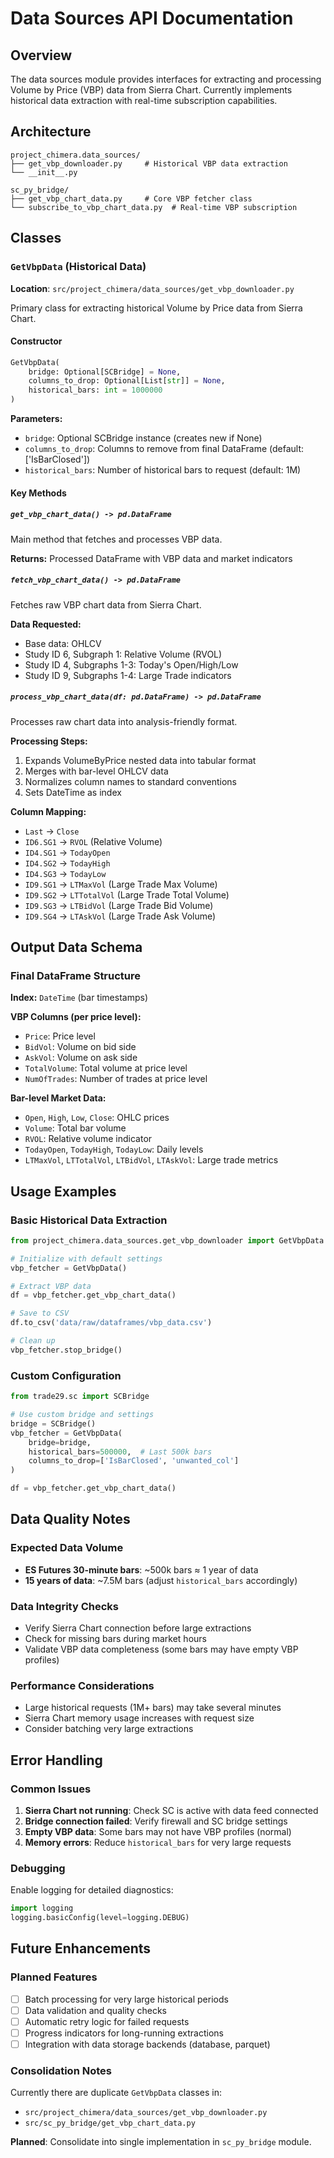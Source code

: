 # Data Sources API Documentation

## Overview

The data sources module provides interfaces for extracting and processing Volume by Price (VBP) data from Sierra Chart. Currently implements historical data extraction with real-time subscription capabilities.

## Architecture

```
project_chimera.data_sources/
├── get_vbp_downloader.py     # Historical VBP data extraction
└── __init__.py

sc_py_bridge/
├── get_vbp_chart_data.py     # Core VBP fetcher class
└── subscribe_to_vbp_chart_data.py  # Real-time VBP subscription
```

## Classes

### `GetVbpData` (Historical Data)

**Location**: `src/project_chimera/data_sources/get_vbp_downloader.py`

Primary class for extracting historical Volume by Price data from Sierra Chart.

#### Constructor

```python
GetVbpData(
    bridge: Optional[SCBridge] = None,
    columns_to_drop: Optional[List[str]] = None,
    historical_bars: int = 1000000
)
```

**Parameters:**
- `bridge`: Optional SCBridge instance (creates new if None)
- `columns_to_drop`: Columns to remove from final DataFrame (default: ['IsBarClosed'])
- `historical_bars`: Number of historical bars to request (default: 1M)

#### Key Methods

##### `get_vbp_chart_data() -> pd.DataFrame`
Main method that fetches and processes VBP data.

**Returns:** Processed DataFrame with VBP data and market indicators

##### `fetch_vbp_chart_data() -> pd.DataFrame`
Fetches raw VBP chart data from Sierra Chart.

**Data Requested:**
- Base data: OHLCV
- Study ID 6, Subgraph 1: Relative Volume (RVOL)
- Study ID 4, Subgraphs 1-3: Today's Open/High/Low
- Study ID 9, Subgraphs 1-4: Large Trade indicators

##### `process_vbp_chart_data(df: pd.DataFrame) -> pd.DataFrame`
Processes raw chart data into analysis-friendly format.

**Processing Steps:**
1. Expands VolumeByPrice nested data into tabular format
2. Merges with bar-level OHLCV data
3. Normalizes column names to standard conventions
4. Sets DateTime as index

**Column Mapping:**
- `Last` → `Close`
- `ID6.SG1` → `RVOL` (Relative Volume)
- `ID4.SG1` → `TodayOpen`
- `ID4.SG2` → `TodayHigh`
- `ID4.SG3` → `TodayLow`
- `ID9.SG1` → `LTMaxVol` (Large Trade Max Volume)
- `ID9.SG2` → `LTTotalVol` (Large Trade Total Volume)
- `ID9.SG3` → `LTBidVol` (Large Trade Bid Volume)
- `ID9.SG4` → `LTAskVol` (Large Trade Ask Volume)

## Output Data Schema

### Final DataFrame Structure

**Index:** `DateTime` (bar timestamps)

**VBP Columns (per price level):**
- `Price`: Price level
- `BidVol`: Volume on bid side
- `AskVol`: Volume on ask side
- `TotalVolume`: Total volume at price level
- `NumOfTrades`: Number of trades at price level

**Bar-level Market Data:**
- `Open`, `High`, `Low`, `Close`: OHLC prices
- `Volume`: Total bar volume
- `RVOL`: Relative volume indicator
- `TodayOpen`, `TodayHigh`, `TodayLow`: Daily levels
- `LTMaxVol`, `LTTotalVol`, `LTBidVol`, `LTAskVol`: Large trade metrics

## Usage Examples

### Basic Historical Data Extraction

```python
from project_chimera.data_sources.get_vbp_downloader import GetVbpData

# Initialize with default settings
vbp_fetcher = GetVbpData()

# Extract VBP data
df = vbp_fetcher.get_vbp_chart_data()

# Save to CSV
df.to_csv('data/raw/dataframes/vbp_data.csv')

# Clean up
vbp_fetcher.stop_bridge()
```

### Custom Configuration

```python
from trade29.sc import SCBridge

# Use custom bridge and settings
bridge = SCBridge()
vbp_fetcher = GetVbpData(
    bridge=bridge,
    historical_bars=500000,  # Last 500k bars
    columns_to_drop=['IsBarClosed', 'unwanted_col']
)

df = vbp_fetcher.get_vbp_chart_data()
```

## Data Quality Notes

### Expected Data Volume
- **ES Futures 30-minute bars**: ~500k bars ≈ 1 year of data
- **15 years of data**: ~7.5M bars (adjust `historical_bars` accordingly)

### Data Integrity Checks
- Verify Sierra Chart connection before large extractions
- Check for missing bars during market hours
- Validate VBP data completeness (some bars may have empty VBP profiles)

### Performance Considerations
- Large historical requests (1M+ bars) may take several minutes
- Sierra Chart memory usage increases with request size
- Consider batching very large extractions

## Error Handling

### Common Issues
1. **Sierra Chart not running**: Check SC is active with data feed connected
2. **Bridge connection failed**: Verify firewall and SC bridge settings
3. **Empty VBP data**: Some bars may not have VBP profiles (normal)
4. **Memory errors**: Reduce `historical_bars` for very large requests

### Debugging
Enable logging for detailed diagnostics:
```python
import logging
logging.basicConfig(level=logging.DEBUG)
```

## Future Enhancements

### Planned Features
- [ ] Batch processing for very large historical periods
- [ ] Data validation and quality checks
- [ ] Automatic retry logic for failed requests
- [ ] Progress indicators for long-running extractions
- [ ] Integration with data storage backends (database, parquet)

### Consolidation Notes
Currently there are duplicate `GetVbpData` classes in:
- `src/project_chimera/data_sources/get_vbp_downloader.py`
- `src/sc_py_bridge/get_vbp_chart_data.py`

**Planned**: Consolidate into single implementation in `sc_py_bridge` module.